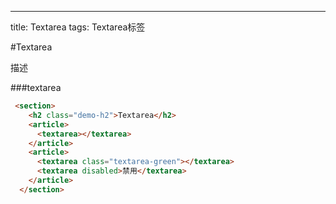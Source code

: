 ---
title: Textarea
tags: Textarea标签

#Textarea

描述

###textarea
``` html
 <section>
    <h2 class="demo-h2">Textarea</h2>
    <article>
      <textarea></textarea>
    </article>
    <article>
      <textarea class="textarea-green"></textarea>
      <textarea disabled>禁用</textarea>
    </article>
  </section>
  ```
